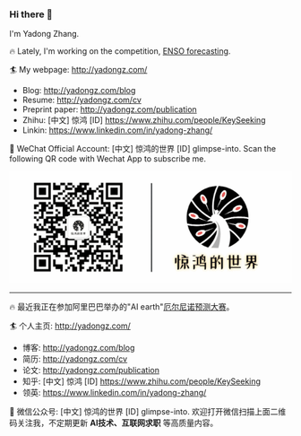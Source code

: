 ### Hi there 👋

I'm Yadong Zhang. 

:fire: Lately, I'm working on the competition, [ENSO forecasting](https://tianchi.aliyun.com/competition/entrance/531871/introduction). 

:surfer: My webpage: http://yadongz.com/
  + Blog: http://yadongz.com/blog
  + Resume: http://yadongz.com/cv
  + Preprint paper: http://yadongz.com/publication
  + Zhihu: [中文] 惊鸿 [ID] https://www.zhihu.com/people/KeySeeking
  + Linkin: https://www.linkedin.com/in/yadong-zhang/

:rainbow: WeChat Official Account: [中文] 惊鸿的世界 [ID] glimpse-into. Scan the following QR code with Wechat App to subscribe me.

![QR Code](593x234_1605680749045.gif)

---

:fire: 最近我正在参加阿里巴巴举办的"AI earth"[厄尔尼诺预测大赛](https://tianchi.aliyun.com/competition/entrance/531871/introduction)。

:surfer: 个人主页: http://yadongz.com/
  + 博客: http://yadongz.com/blog
  + 简历: http://yadongz.com/cv
  + 论文: http://yadongz.com/publication
  + 知乎: [中文] 惊鸿 [ID] https://www.zhihu.com/people/KeySeeking
  + 领英: https://www.linkedin.com/in/yadong-zhang/

:rainbow: 微信公众号: [中文] 惊鸿的世界 [ID] glimpse-into. 欢迎打开微信扫描上面二维码关注我，不定期更新 __AI技术、互联网求职__ 等高质量内容。

